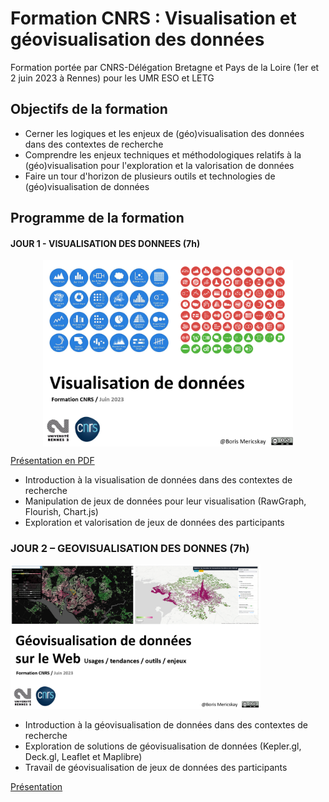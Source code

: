 # Formation CNRS : Visualisation et géovisualisation des données

Formation portée par CNRS-Délégation Bretagne et Pays de la Loire (1er et 2 juin 2023 à Rennes) pour les UMR ESO et LETG

## Objectifs de la formation
-	Cerner les logiques et les enjeux de (géo)visualisation des données dans des contextes de recherche
-	Comprendre les enjeux techniques et méthodologiques relatifs à la (géo)visualisation pour l'exploration et la valorisation de données
-	Faire un tour d'horizon de plusieurs outils et technologies de (géo)visualisation de données

## Programme de la formation

#### JOUR 1 - VISUALISATION DES DONNEES (7h)


<img src="https://raw.githubusercontent.com/bmericskay/Geo_Visualisation_CNRS/main/Dataviz.PNG" alt="Description de l'image" width="400" style="display: block; margin-left: auto; margin-right: auto;"/>




[Présentation en PDF](https://github.com/bmericskay/Geo_Visualisation_CNRS/blob/main/Intro_Visualisation%20de%20donn%C3%A9es.pdf)


* Introduction à la visualisation de données dans des contextes de recherche
* Manipulation de jeux de données pour leur visualisation (RawGraph, Flourish, Chart.js)
* Exploration et valorisation de jeux de données des participants

### JOUR 2 – GEOVISUALISATION DES DONNES (7h) 

<img src="https://raw.githubusercontent.com/bmericskay/Geo_Visualisation_CNRS/main/geoviz.PNG" alt="Description de l'image" width="400"/>


* Introduction à la géovisualisation de données dans des contextes de recherche
* Exploration de solutions de géovisualisation de données (Kepler.gl, Deck.gl, Leaflet et Maplibre)
* Travail de géovisualisation de jeux de données des participants

[Présentation](https://github.com/bmericskay/Geo_Visualisation_CNRS/blob/main/Intro_Geovisualisation.pdf)

